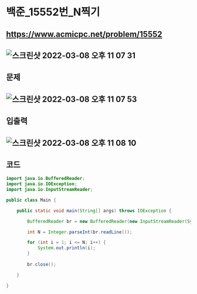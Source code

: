 # 백준_15552번_N찍기
https://www.acmicpc.net/problem/15552
---
![스크린샷 2022-03-08 오후 11 07 31](https://user-images.githubusercontent.com/53985471/157253881-efed9f44-f1e6-46c1-bd92-a3628e3db851.png)
---
## 문제
![스크린샷 2022-03-08 오후 11 07 53](https://user-images.githubusercontent.com/53985471/157253939-53592033-e5db-43f2-96df-27787777b790.png)
---
## 입출력
![스크린샷 2022-03-08 오후 11 08 10](https://user-images.githubusercontent.com/53985471/157253981-67fbc199-dd09-45a3-b35e-408492752eab.png)
---
## 코드
```java
import java.io.BufferedReader;
import java.io.IOException;
import java.io.InputStreamReader;

public class Main {

    public static void main(String[] args) throws IOException {

        BufferedReader br = new BufferedReader(new InputStreamReader(System.in));

        int N = Integer.parseInt(br.readLine());

        for (int i = 1; i <= N; i++) {
            System.out.println(i);
        }
        
        br.close();

    }

}

```

